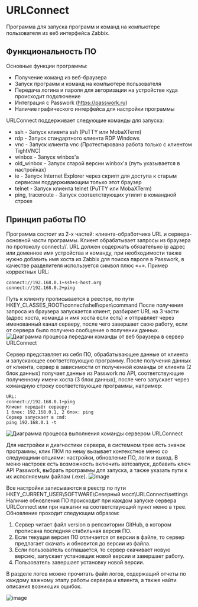 # URLConnect
Программа для запуска программ и команд на компьютере пользователя из веб интерфейса Zabbix. 

## Функциональность ПО

Основные функции программы:
* Получение команд из веб-браузера
* Запуск программ и команд на компьютере пользователя
* Передача логина и пароля для авторизации на устройстве куда происходит подключение
* Интеграция с Passwork (https://passwork.ru)
* Наличие графического интерфейса для настройки программы

URLConnect поддерживает следующие команды для запуска:
* ssh - Запуск клиента ssh (PuTTY или MobaXTerm)
* rdp - Запуск стандартного клиента RDP Windows
* vnc - Запуск клиента vnc (Протестирована работа только с клиентом TightVNC)
* winbox - Запуск winbox'а
* old_winbox - Запуск старой версии winbox'а (путь указывается в настройках)
* ie - Запуск Internet Explorer через скрипт для доступа к старым сервисам поддерживающим только этот браузер
* telnet - Запуск клиента telnet (PuTTY или MobaXTerm)
* ping, traceroute - Запуск соответствующих утилит в командной строке

## Принцип работы ПО
Программа состоит из 2-х частей: клиента-обработчика URL и сервера-основной части программы. Клиент обрабатывает запросы из браузера по протоколу connect://. URL должен содержать обязательно ip адрес или доменное имя устройства и команду, при необходимости также нужно добавить имя хоста из Zabbix для поиска пароля в Passwork, в качестве разделителя используется символ плюс «+».
Пример корректных URL:
```
connect://192.168.0.1+ssh+s-host.org
connect://192.168.0.2+ping
```
Путь к клиенту прописывается в реестре, по пути HKEY_CLASSES_ROOT\connect\shell\open\command
После получения запроса из браузера запускается клиент, разбирает URL на 3 части (адрес хоста, команда и имя хоста если есть) и отправляет через именованный канал серверу, после чего завершает свою работу, если от сервера было получено сообщение о получении данных.
![Диаграмма процесса передачи команды от веб браузера в сервер URLConnect](https://github.com/NorthBridgeKholmsk/URLConnect/assets/109929249/d99a2bf6-aa14-43a9-a4cd-5b9c84961c36)

Сервер представляет из себя ПО, обрабатывающее данные от клиента и запускающее соответствующую программу. После получения данных от клиента, сервер в зависимости от полученной команды от клиента (2 блок данных) получает данные из Passwork по API, соответствующие полученному имени хоста (3 блок данных), после чего запускает через командную строку соответствующие программы, например:
```
URL:
connect://192.168.0.1+ping
Клиент передаёт серверу:
1 блок: 192.168.0.1, 2 блок: ping
Сервер запускает в cmd:
ping 192.168.0.1 -t
```
![Диаграмма процесса выполнения команды сервером URLConnect](https://github.com/NorthBridgeKholmsk/URLConnect/assets/109929249/9db937e1-f12a-4601-b641-fcb09027f473)

Для настройки и диагностики сервера, в системном трее есть значок программы, клик ПКМ по нему вызывает контекстное меню со следующими опциями: настройки, обновление ПО, логи и выход. 
В меню настроек есть возможность включить автозапуск, добавить ключ API Passwork, выбрать программы для запуска, а также указать пути к их исполняемым файлам (.exe). 
![image](https://github.com/NorthBridgeKholmsk/URLConnect/assets/109929249/3c7d2895-536e-4bbc-8d4d-65715a524c3f)

Все настройки записываются в реестр по пути HKEY_CURRENT_USER\SOFTWARE\Северный мост\URLConnect\settings
Наличие обновления ПО происходит при каждом запуске сервера URLConnect или при нажатии на соответствующий пункт меню в трее. Обновление проходит следующим образом:
1. Сервер читает файл version в репозитории GitHub, в котором прописана последняя стабильная версия ПО.
2. Если текущая версия ПО отличается от версии в файле, то сервер предлагает скачать и обновится до версии из файла.
3. Если пользователь соглашается, то сервер скачивает новую версию, запускает установщик новой версии и завершает работу.
4. Пользователь завершает установку новой версии.

В разделе логов можно прочитать файл логов, содержащий отчеты по каждому важному этапу работы сервера и клиента, а также найти описания возникших ошибок.

![image](https://github.com/NorthBridgeKholmsk/URLConnect/assets/109929249/ac80c2ab-6553-4b15-b28d-226b264615eb)



